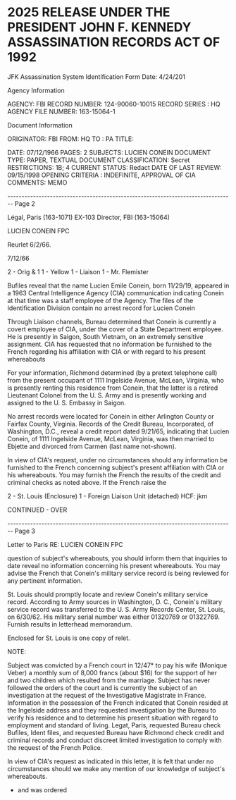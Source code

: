# 2025 RELEASE UNDER THE PRESIDENT JOHN F. KENNEDY ASSASSINATION RECORDS ACT OF 1992
JFK Assassination System
Identification Form
Date: 4/24/201

Agency Information

AGENCY: FBI
RECORD NUMBER: 124-90060-10015
RECORD SERIES : HQ
AGENCY FILE NUMBER: 163-15064-1

Document Information

ORIGINATOR: FBI
FROM: HQ
TO : PA
TITLE:

DATE: 07/12/1966
PAGES: 2
SUBJECTS: LUCIEN CONEIN
DOCUMENT TYPE: PAPER, TEXTUAL DOCUMENT
CLASSIFICATION: Secret
RESTRICTIONS: 1B; 4
CURRENT STATUS: Redact
DATE OF LAST REVIEW: 09/15/1998
OPENING CRITERIA : INDEFINITE, APPROVAL OF CIA
COMMENTS: MEMO


-------------------------------------------------------------------------------- Page 2

Légal, Paris (163-1071)
EX-103
Director, FBI (163-15064)

LUCIEN CONEIN
FPC

Reurlet 6/2/66.

7/12/66

2 - Orig & 1
1 - Yellow
1 - Liaison
1 - Mr. Flemister

Bufiles reveal that the name Lucien Emile Conein,
born 11/29/19, appeared in a 1963 Central Intelligence
Agency (CIA) communication indicating Conein at that time
was a staff employee of the Agency. The files of the
Identification Division contain no arrest record for Lucien
Conein

Through Liaison channels, Bureau determined that
Conein is currently a covert employee of CIA, under the cover
of a State Department employee. He is presently in Saigon,
South Vietnam, on an extremely sensitive assignment. CIA
has requested that no information be furnished to the French
regarding his affiliation with CIA or with regard to his
present whereabouts

For your information, Richmond determined (by a
pretext telephone call) from the present occupant of
1111 Ingelside Avenue, McLean, Virginia, who is presently
renting this residence from Conein, that the latter is a
retired Lieutenant Colonel from the U. S. Army and is
presently working and assigned to the U. S. Embassy in Saigon.

No arrest records were located for Conein in either
Arlington County or Fairfax County, Virginia. Records of the
Credit Bureau, Incorporated, of Washington, D.C., reveal a
credit report dated 9/21/65, indicating that Lucien Conein,
of 1111 Ingelside Avenue, McLean, Virginia, was then married
to Ebjette and divorced from Carmen (last name not-shown).

In view of CIA's request, under no circumstances
should any information be furnished to the French concerning
subject's present affiliation with CIA or his whereabouts.
You may furnish the French the results of the credit and
criminal checks as noted above. If the French raise the

2 - St. Louis (Enclosure)
1 - Foreign Liaison Unit (detached)
HCF: jkm

CONTINUED - OVER


-------------------------------------------------------------------------------- Page 3

Letter to Paris
RE: LUCIEN CONEIN
FPC

question of subject's whereabouts, you should inform them that inquiries to date reveal no information concerning his present whereabouts. You may advise the French that Conein's military service record is being reviewed for any pertinent information.

St. Louis should promptly locate and review Conein's military service record. According to Army sources in Washington, D. C., Conein's military service record was transferred to the U. S. Army Records Center, St. Louis, on 6/30/62. His military serial number was either 01320769 or 01322769. Furnish results in letterhead memorandum.

Enclosed for St. Louis is one copy of relet.

NOTE:

Subject was convicted by a French court in 12/47*
to pay his wife (Monique Veber) a monthly sum of 8,000 francs (about $16) for the support of her and two children which resulted from the marriage. Subject has never followed the orders of the court and is currently the subject of an investigation at the request of the Investigative Magistrate in France. Information in the possession of the French indicated that Conein resided at the Ingelside address and they requested investigation by the Bureau to verify his residence and to determine his present situation with regard to employment and standard of living. Legat, Paris, requested Bureau check Bufiles, Ident files, and requested Bureau have Richmond check credit and criminal records and conduct discreet limited investigation to comply with the request of the French Police.

In view of CIA's request as indicated in this letter, it is felt that under no circumstances should we make any mention of our knowledge of subject's whereabouts.

* and was ordered

